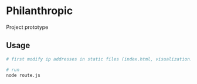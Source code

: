 # Philanthropic
Project prototype

## Usage
```BASH
# first modify ip addresses in static files (index.html, visualization.html, graph.js)

# run
node route.js
```
